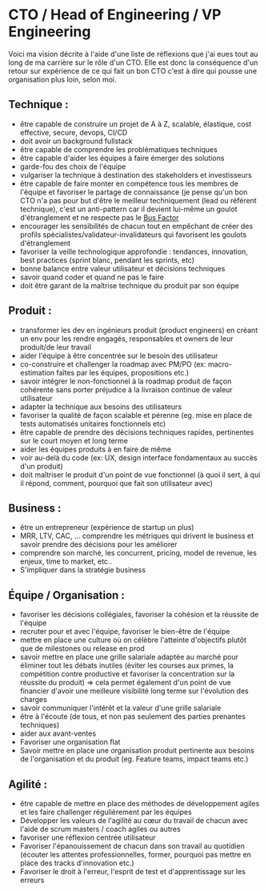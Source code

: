 # CTO / Head of Engineering / VP Engineering

Voici ma vision décrite à l'aide d'une liste de réflexions que j'ai eues tout au long de ma carrière sur le rôle d'un CTO.
Elle est donc la conséquence d'un retour sur expérience de ce qui fait un bon CTO c'est à dire qui pousse une organisation plus loin, selon moi.

## Technique :

* être capable de construire un projet de A à Z, scalable, élastique, cost effective, secure, devops, CI/CD
* doit avoir un background fullstack
* être capable de comprendre les problématiques techniques
* être capable d'aider les équipes à faire émerger des solutions
* garde-fou des choix de l'équipe
* vulgariser la technique à destination des stakeholders et investisseurs
* être capable de faire monter en compétence tous les membres de l'équipe et favoriser le partage de connaissance (je pense qu'un bon CTO n'a pas pour but d'être le meilleur techniquement (lead ou référent technique), c'est un anti-pattern car il devient lui-même un goulot d'étranglement et ne respecte pas le [Bus Factor](https://fr.wikipedia.org/wiki/Facteur_d%27autobus)
* encourager les sensibilités de chacun tout en empêchant de créer des profils spécialistes/validateur-invalidateurs qui favorisent les goulots d'étranglement
* favoriser la veille technologique approfondie : tendances, innovation, best practices (sprint blanc, pendant les sprints, etc)
* bonne balance entre valeur utilisateur et décisions techniques
* savoir quand coder et quand ne pas le faire
* doit être garant de la maîtrise technique du produit par son équipe

## Produit :

* transformer les dev en ingénieurs produit (product engineers) en créant un env pour les rendre engagés, responsables et owners de leur produit/de leur travail
* aider l'équipe à être concentrée sur le besoin des utilisateur
* co-construire et challenger la roadmap avec PM/PO (ex: macro-estimation faîtes par les équipes, propositions etc.)
* savoir intégrer le non-fonctionnel à la roadmap produit de façon cohérente sans porter préjudice à la livraison continue de valeur utilisateur
* adapter la technique aux besoins des utilisateurs
* favoriser la qualité de façon scalable et pérenne (eg. mise en place de tests automatisés unitaires fonctionnels etc)
* être capable de prendre des décisions techniques rapides, pertinentes sur le court moyen et long terme
* aider les équipes produits à en faire de même
* voir au-delà du code (ex: UX, design interface fondamentaux au succès d'un produit)
* doit maîtriser le produit d'un point de vue fonctionnel (à quoi il sert, à qui il répond, comment, pourquoi que fait son utilisateur avec)

## Business :

* être un entrepreneur (expérience de startup un plus)
* MRR, LTV, CAC, ... comprendre les métriques qui drivent le business et savoir prendre des décisions pour les améliorer
* comprendre son marché, les concurrent, pricing, model de revenue, les enjeux, time to market, etc..
* S'impliquer dans la stratégie business

## Équipe / Organisation :

* favoriser les décisions collégiales, favoriser la cohésion et la réussite de l'équipe
* recruter pour et avec l'équipe, favoriser le bien-être de l'équipe
* mettre en place une culture où on célèbre l'atteinte d'objectifs plutôt que de milestones ou release en prod
* savoir mettre en place une grille salariale adaptée au marché pour éliminer tout les débats inutiles (éviter les courses aux primes, la compétition contre productive et favoriser la concentration sur la réussite du produit) => cela permet également d'un point de vue financier d'avoir une meilleure visibilité long terme sur l'évolution des charges
* savoir communiquer l'intérêt et la valeur d'une grille salariale
* être à l'écoute (de tous, et non pas seulement des parties prenantes techniques)
* aider aux avant-ventes
* Favoriser une organisation flat
* Savoir mettre en place une organisation produit pertinente aux besoins de l'organisation et du produit (eg. Feature teams, impact teams etc.)

## Agilité :

* être capable de mettre en place des méthodes de développement agiles et les faire challenger régulièrement par les équipes
* Développer les valeurs de l'agilité au cœur du travail de chacun avec l'aide de scrum masters / coach agiles ou autres
* favoriser une réflexion centrée utilisateur
* Favoriser l'épanouissement de chacun dans son travail au quotidien (écouter les attentes professionnelles, former, pourquoi pas mettre en place des tracks d'innovation etc.)
* Favoriser le droit à l'erreur, l'esprit de test et d'apprentissage sur les erreurs

